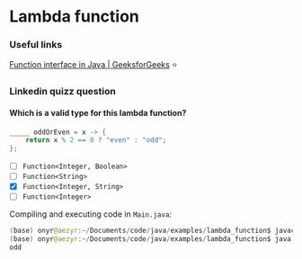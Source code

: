 # Lambda function

### Useful links

[Function interface in Java | GeeksforGeeks](https://www.geeksforgeeks.org/function-interface-in-java-with-examples/) ⭐️

### Linkedin quizz question

#### Which is a valid type for this lambda function?

```java
_____ oddOrEven = x -> {
    return x % 2 == 0 ? "even" : "odd";
};
```

- [ ] `Function<Integer, Boolean>`
- [ ] `Function<String>`
- [X] `Function<Integer, String>`
- [ ] `Function<Integer>`

Compiling and executing code in `Main.java`:

```java
(base) onyr@aezyr:~/Documents/code/java/examples/lambda_function$ javac Main.java 
(base) onyr@aezyr:~/Documents/code/java/examples/lambda_function$ java Main 
odd
```
